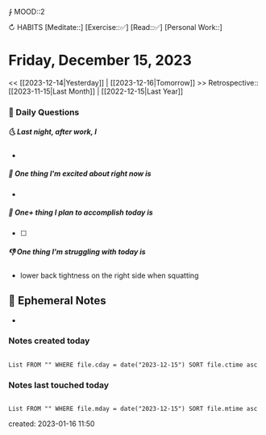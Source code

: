 ⨑ MOOD::2

↻ HABITS
[Meditate::]
[Exercise::✅]
[Read::✅]
[Personal Work::]

# Friday, December 15, 2023

\<\< [[2023-12-14|Yesterday]] | [[2023-12-16|Tomorrow]] >>
Retrospective:: [[2023-11-15|Last Month]] | [[2022-12-15|Last Year]]

### 📅 Daily Questions

##### 🌜 Last night, after work, I

-

##### 🙌 One thing I'm excited about right now is

-

##### 🚀 One+ thing I plan to accomplish today is

- [ ]

##### 👎 One thing I'm struggling with today is

- lower back tightness on the right side when squatting

## 📝 Ephemeral Notes

-

### Notes created today

```dataview

List FROM "" WHERE file.cday = date("2023-12-15") SORT file.ctime asc

```

### Notes last touched today

```dataview

List FROM "" WHERE file.mday = date("2023-12-15") SORT file.mtime asc

```

created: 2023-01-16 11:50
